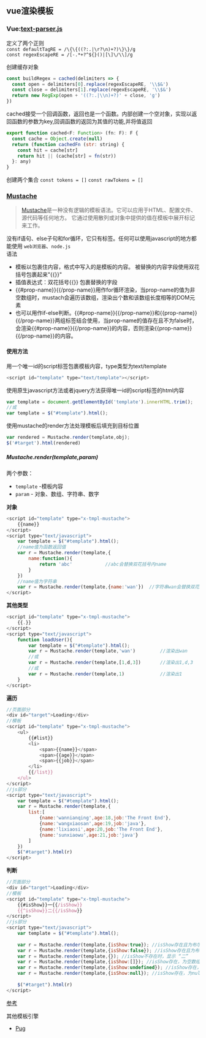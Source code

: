 ## vue渲染模板

### Vue:[text-parser.js](https://github.com/vuejs/vue/blob/dev/src/compiler/parser/text-parser.js)

定义了两个正则<br>
`const defaultTagRE = /\{\{((?:.|\r?\n)+?)\}\}/g`<br>
`const regexEscapeRE = /[-.*+?^${}()|[\]\/\\]/g`<br>

创建缓存对象<br>

```js
const buildRegex = cached(delimiters => {
  const open = delimiters[0].replace(regexEscapeRE, '\\$&')
  const close = delimiters[1].replace(regexEscapeRE, '\\$&')
  return new RegExp(open + '((?:.|\\n)+?)' + close, 'g')
})
```
cached接受一个回调函数，返回也是一个函数。内部创建一个空对象，实现以返回函数的参数为key,回调函数的返回为其值的功能,并将值返回
```js
export function cached<F: Function> (fn: F): F {
  const cache = Object.create(null)
  return (function cachedFn (str: string) {
    const hit = cache[str]
    return hit || (cache[str] = fn(str))
  }: any)
}
```

创建两个集合 
`const tokens = []`
`const rawTokens = []`


### [Mustache](http://mustache.github.io/)
>[Mustache](https://github.com/janl/mustache.js)是一种没有逻辑的模板语法。它可以应用于HTML、配置文件、源代码等任何地方。 它通过使用散列或对象中提供的值在模板中展开标记来工作。

没有if语句、else子句和for循环，它只有标签。任何可以使用javascript的地方都能使用 `web浏览器`、`node.js`<br>
语法
+ 模板以包裹住内容，格式中写入的是模板的内容。 被替换的内容字段使用双花括号包裹起来"{{}}"
+ 插值表达式：双花括号{{}} 包裹替换的字段
+ {{#prop-name}}{{/prop-name}}用作for循环渲染，当prop-name的值为非空数组时，mustach会遍历该数组，渲染出个数和该数组长度相等的DOM元素
+ 也可以用作if-else判断。{{#prop-name}}{{/prop-name}}和{{prop-name}}{{/prop-name}}两组标签结合使用，当prop-name的值存在且不为false时，会渲染{{#prop-name}}{{/prop-name}}的内容，否则渲染{{prop-name}}{{/prop-name}}的内容。

#### 使用方法
用一个唯一id的script标签包裹模板内容，type类型为text/template
```js
<script id="template" type="text/template"></script>
```

使用原生javascript方法或者jquery方法获得唯一id的script标签的html内容
```js
var template = document.getElementById('template').innerHTML.trim();
//或
var template = $("#template").html();
```

使用mustache的render方法处理模板后填充到目标位置
```js
var rendered = Mustache.render(template,obj);
$('#target').html(rendered)
```

##### Mustache.render(template,param)

两个参数：
+ `template` -模板内容
+ `param` - 对象、数组、字符串、数字

**对象**
```js
<script id="template" type="x-tmpl-mustache">
    {{name}}
</script>
<script type="text/javascript">
    var template = $("#template").html();
    //name值为函数返回值
    var r = Mustache.render(template,{
        name:function(){
            return 'abc'            //abc会替换双花括号内name
        }
    })
    //name值为字符串
    var r = Mustache.render(template,{name:'wan'})  //字符串wan会替换双花括号内的name
</script>
```
**其他类型**

```js
<script id="template" type="x-tmpl-mustache">
    {{.}}
</script>
<script type="text/javascript">
    function loadUser(){
        var template = $("#template").html();
        var r = Mustache.render(template,'wan')         //渲染出wan
        //或
        var r = Mustache.render(template,[1,d,3])       //渲染出1,d,3
        //或    
        var r = Mustache.render(template,1)             //渲染出1
    }
</script>
```

**遍历**
```js
//页面部分
<div id="target">Loading</div>
//模板
<script id="template" type="x-tmpl-mustache">
    <ul>
        {{#list}}
        <li>
            <span>{{name}}</span>
            <span>{{age}}</span>
            <span>{{job}}</span>
        </li>
        {{/list}}
    </ul>
</script>
//js部分
<script type="text/javascript">
    var template = $("#template").html();
    var r = Mustache.render(template,{
        list:[
            {name:'wannianqing',age:18,job:'The Front End'},
            {name:'wangxiaosan',age:19,job:'java'},
            {name:'lixiaosi',age:20,job:'The Front End'},
            {name:'sunxiaowu',age:21,job:'java'}
        ]
    })
    $("#target").html(r)
</script>
```
**判断**
```js
//页面部分
<div id="target">Loading</div>
//模板
<script id="template" type="x-tmpl-mustache">
    {{#isShow}}一{{/isShow}}
    {{^isShow}}二{{/isShow}}
</script>
//js部分
<script type="text/javascript">
    var template = $("#template").html();
    
    var r = Mustache.render(template,{isShow:true}); //isShow存在且为布尔值true时，显示 “一”
    var r = Mustache.render(template,{isShow:false}); //isShow存在且为布尔值true时，显示 “二”
    var r = Mustache.render(template,{}); //isShow不存在时，显示 “二”
    var r = Mustache.render(template,{isShow:[]}); //isShow存在，为空数组时，显示 “二”
    var r = Mustache.render(template,{isShow:undefined}); //isShow存在，为undefined时，显示 “二”
    var r = Mustache.render(template,{isShow:null}); //isShow存在，为null时，显示 “二”
    
    $("#target").html(r)
</script>
```


[参考](https://www.cnblogs.com/isme-zjh/p/12018141.html)

其他模板引擎
+ [Pug](https://www.pugjs.cn/api/getting-started.html)